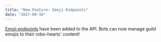 ```yaml
---
title: "New Feature: Emoji Endpoints"
date: "2017-09-10"
---
```


[Emoji endpoints](#DOCS_RESOURCES_EMOJI/emoji-resource) have been added to the API. Bots can now manage guild emojis to their robo-hearts' content!

